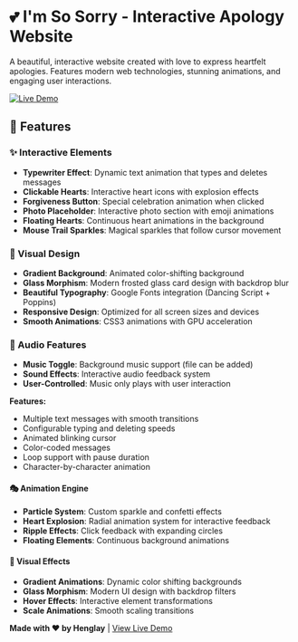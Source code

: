 # 💕 I'm So Sorry - Interactive Apology Website

A beautiful, interactive website created with love to express heartfelt apologies. Features modern web technologies, stunning animations, and engaging user interactions.

[![Live Demo](https://img.shields.io/badge/🌐%20Live%20Demo-apologize.laszlo.icu-ff69b4?style=for-the-badge)](https://apologize.laszlo.icu/)

## 🌟 Features

### ✨ Interactive Elements
- **Typewriter Effect**: Dynamic text animation that types and deletes messages
- **Clickable Hearts**: Interactive heart icons with explosion effects
- **Forgiveness Button**: Special celebration animation when clicked
- **Photo Placeholder**: Interactive photo section with emoji animations
- **Floating Hearts**: Continuous heart animations in the background
- **Mouse Trail Sparkles**: Magical sparkles that follow cursor movement

### 🎨 Visual Design
- **Gradient Background**: Animated color-shifting background
- **Glass Morphism**: Modern frosted glass card design with backdrop blur
- **Beautiful Typography**: Google Fonts integration (Dancing Script + Poppins)
- **Responsive Design**: Optimized for all screen sizes and devices
- **Smooth Animations**: CSS3 animations with GPU acceleration

### 🎵 Audio Features
- **Music Toggle**: Background music support (file can be added)
- **Sound Effects**: Interactive audio feedback system
- **User-Controlled**: Music only plays with user interaction

**Features:**
- Multiple text messages with smooth transitions
- Configurable typing and deleting speeds
- Animated blinking cursor
- Color-coded messages
- Loop support with pause duration
- Character-by-character animation

#### 🎭 Animation Engine
- **Particle System**: Custom sparkle and confetti effects
- **Heart Explosion**: Radial animation system for interactive feedback
- **Ripple Effects**: Click feedback with expanding circles
- **Floating Elements**: Continuous background animations

#### 🎨 Visual Effects
- **Gradient Animations**: Dynamic color shifting backgrounds
- **Glass Morphism**: Modern UI design with backdrop filters
- **Hover Effects**: Interactive element transformations
- **Scale Animations**: Smooth scaling transitions

**Made with ❤️ by Henglay** | [View Live Demo](https://github.com/TeHenglay/Sorry)

